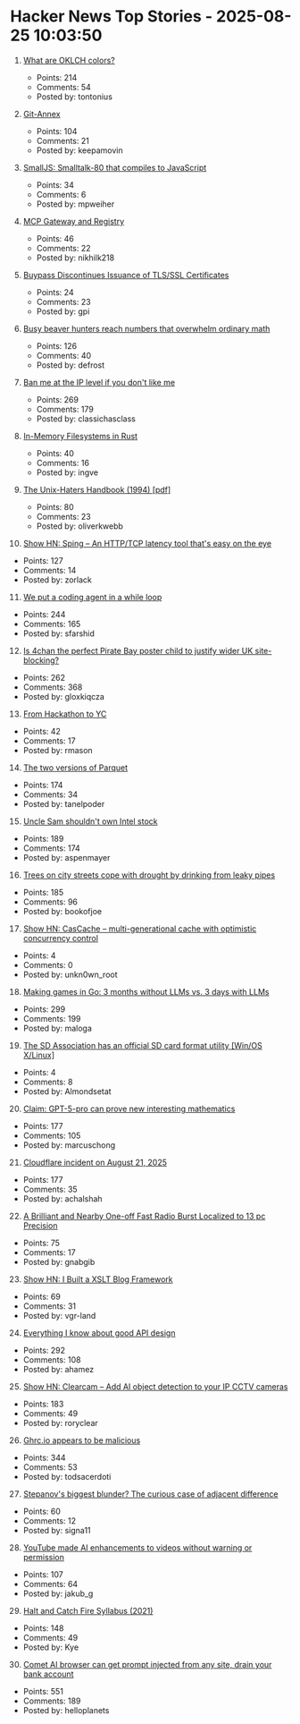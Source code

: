 # Hacker News Top Stories - 2025-08-25 10:03:50

1. [What are OKLCH colors?](https://jakub.kr/components/oklch-colors)
   - Points: 214
   - Comments: 54
   - Posted by: tontonius

2. [Git-Annex](https://git-annex.branchable.com/)
   - Points: 104
   - Comments: 21
   - Posted by: keepamovin

3. [SmallJS: Smalltalk-80 that compiles to JavaScript](https://small-js.org/Home/Home.html)
   - Points: 34
   - Comments: 6
   - Posted by: mpweiher

4. [MCP Gateway and Registry](https://github.com/IBM/mcp-context-forge)
   - Points: 46
   - Comments: 22
   - Posted by: nikhilk218

5. [Buypass Discontinues Issuance of TLS/SSL Certificates](https://www.buypass.com/products/tls-ssl-certificates/discontinues-issuance-of-tls-ssl-certificates)
   - Points: 24
   - Comments: 23
   - Posted by: gpi

6. [Busy beaver hunters reach numbers that overwhelm ordinary math](https://www.quantamagazine.org/busy-beaver-hunters-reach-numbers-that-overwhelm-ordinary-math-20250822/)
   - Points: 126
   - Comments: 40
   - Posted by: defrost

7. [Ban me at the IP level if you don't like me](https://boston.conman.org/2025/08/21.1)
   - Points: 269
   - Comments: 179
   - Posted by: classichasclass

8. [In-Memory Filesystems in Rust](https://andre.arko.net/2025/08/18/in-memory-filesystems-in-rust/)
   - Points: 40
   - Comments: 16
   - Posted by: ingve

9. [The Unix-Haters Handbook (1994) [pdf]](https://simson.net/ref/ugh.pdf)
   - Points: 80
   - Comments: 23
   - Posted by: oliverkwebb

10. [Show HN: Sping – An HTTP/TCP latency tool that's easy on the eye](https://dseltzer.gitlab.io/sping/docs/)
   - Points: 127
   - Comments: 14
   - Posted by: zorlack

11. [We put a coding agent in a while loop](https://github.com/repomirrorhq/repomirror/blob/main/repomirror.md)
   - Points: 244
   - Comments: 165
   - Posted by: sfarshid

12. [Is 4chan the perfect Pirate Bay poster child to justify wider UK site-blocking?](https://torrentfreak.com/uk-govt-finds-ideal-pirate-bay-poster-boy-to-sell-blocking-of-non-pirate-sites-250824/)
   - Points: 262
   - Comments: 368
   - Posted by: gloxkiqcza

13. [From Hackathon to YC](https://www.producthunt.com/p/april-yc-s25/from-hackathon-to-yc)
   - Points: 42
   - Comments: 17
   - Posted by: rmason

14. [The two versions of Parquet](https://www.jeronimo.dev/the-two-versions-of-parquet/)
   - Points: 174
   - Comments: 34
   - Posted by: tanelpoder

15. [Uncle Sam shouldn't own Intel stock](https://www.wsj.com/opinion/uncle-sam-shouldnt-own-intel-stock-ccd6986d)
   - Points: 189
   - Comments: 174
   - Posted by: aspenmayer

16. [Trees on city streets cope with drought by drinking from leaky pipes](https://www.newscientist.com/article/2487804-trees-on-city-streets-cope-with-drought-by-drinking-from-leaky-pipes/)
   - Points: 185
   - Comments: 96
   - Posted by: bookofjoe

17. [Show HN: CasCache – multi-generational cache with optimistic concurrency control](https://github.com/unkn0wn-root/cascache)
   - Points: 4
   - Comments: 0
   - Posted by: unkn0wn_root

18. [Making games in Go: 3 months without LLMs vs. 3 days with LLMs](https://marianogappa.github.io/software/2025/08/24/i-made-two-card-games-in-go/)
   - Points: 299
   - Comments: 199
   - Posted by: maloga

19. [The SD Association has an official SD card format utility [Win/OS X/Linux]](https://www.sdcard.org/downloads/sd-memory-card-formatter-for-linux/)
   - Points: 4
   - Comments: 8
   - Posted by: Almondsetat

20. [Claim: GPT-5-pro can prove new interesting mathematics](https://twitter.com/SebastienBubeck/status/1958198661139009862)
   - Points: 177
   - Comments: 105
   - Posted by: marcuschong

21. [Cloudflare incident on August 21, 2025](https://blog.cloudflare.com/cloudflare-incident-on-august-21-2025/)
   - Points: 177
   - Comments: 35
   - Posted by: achalshah

22. [A Brilliant and Nearby One-off Fast Radio Burst Localized to 13 pc Precision](https://iopscience.iop.org/article/10.3847/2041-8213/adf62f)
   - Points: 75
   - Comments: 17
   - Posted by: gnabgib

23. [Show HN: I Built a XSLT Blog Framework](https://vgr.land/content/posts/20250821.xml)
   - Points: 69
   - Comments: 31
   - Posted by: vgr-land

24. [Everything I know about good API design](https://www.seangoedecke.com/good-api-design/)
   - Points: 292
   - Comments: 108
   - Posted by: ahamez

25. [Show HN: Clearcam – Add AI object detection to your IP CCTV cameras](https://github.com/roryclear/clearcam)
   - Points: 183
   - Comments: 49
   - Posted by: roryclear

26. [Ghrc.io appears to be malicious](https://bmitch.net/blog/2025-08-22-ghrc-appears-malicious/)
   - Points: 344
   - Comments: 53
   - Posted by: todsacerdoti

27. [Stepanov's biggest blunder? The curious case of adjacent difference](https://mmapped.blog/posts/43-stepanovs-biggest-blunder)
   - Points: 60
   - Comments: 12
   - Posted by: signa11

28. [YouTube made AI enhancements to videos without warning or permission](https://www.bbc.com/future/article/20250822-youtube-is-using-ai-to-edit-videos-without-permission)
   - Points: 107
   - Comments: 64
   - Posted by: jakub_g

29. [Halt and Catch Fire Syllabus (2021)](https://bits.ashleyblewer.com/halt-and-catch-fire-syllabus/)
   - Points: 148
   - Comments: 49
   - Posted by: Kye

30. [Comet AI browser can get prompt injected from any site, drain your bank account](https://twitter.com/zack_overflow/status/1959308058200551721)
   - Points: 551
   - Comments: 189
   - Posted by: helloplanets

